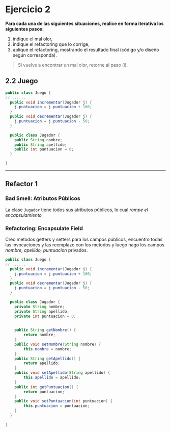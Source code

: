 # Ejercicio 2
**Para cada una de las siguientes situaciones, realice en forma iterativa los siguientes pasos:**
1. indique el mal olor, <br/>
2. indique el refactoring que lo corrige, <br/> 
3. aplique el refactoring, mostrando el resultado final (código y/o diseño según corresponda). <br/>
> Si vuelve a encontrar un mal olor, retorne al paso (i).

## 2.2 Juego
```java
public class Juego {
// ......
  public void incrementar(Jugador j) {
    j.puntuacion = j.puntuacion + 100;
  }
  public void decrementar(Jugador j) {
    j.puntuacion = j.puntuacion - 50;
  }

  public class Jugador {
    public String nombre;
    public String apellido;
    public int puntuacion = 0;
  }

}
```
- - - 
## Refactor 1 
### **Bad Smell:** Atributos Públicos
La clase `Jugador` tiene todos sus atributos públicos, lo cual *rompe el encapsulamiento*
### **Refactoring:** Encapsulate Field
Creo metodos getters y setters para los campos publicos, encuentro todas las invocaciones y las reemplazo con los metodos y luego hago los campos *nombre, apellido, puntuacion* privados.

```java
public class Juego {
// ......
  public void incrementar(Jugador j) {
    j.puntuacion = j.puntuacion + 100;
  }
  public void decrementar(Jugador j) {
    j.puntuacion = j.puntuacion - 50;
  }

  public class Jugador {
    private String nombre;
    private String apellido;
    private int puntuacion = 0;

    
    public String getNombre() {
        return nombre;
    }
    public void setNombre(String nombre) {
        this.nombre = nombre;
    }
    public String getApellido() {
        return apellido;
    }
    public void setApellido(String apellido) {
        this.apellido = apellido;
    }
    public int getPuntuacion() {
        return puntuacion;
    }
    public void setPuntuacion(int puntuacion) {
        this.puntuacion = puntuacion;
    }
  }

}
```


